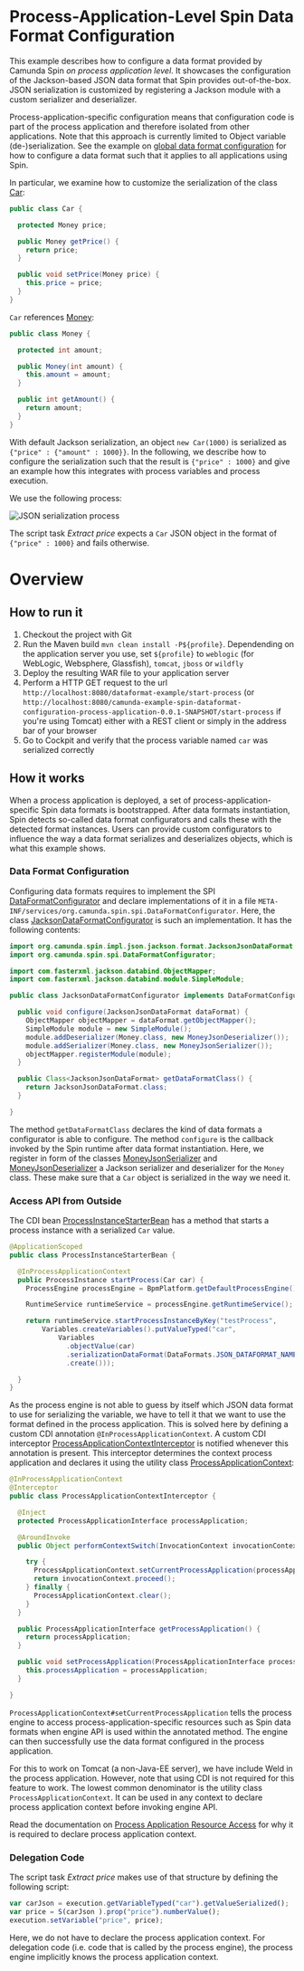 # Process-Application-Level Spin Data Format Configuration

This example describes how to configure a data format provided by Camunda Spin *on process application level*.
It showcases the configuration of the Jackson-based JSON data format that Spin provides out-of-the-box. JSON serialization is customized by registering a Jackson module with a custom serializer and deserializer.

Process-application-specific configuration means that configuration code is part of the process application and therefore isolated from other applications. Note that this approach is currently limited to Object variable (de-)serialization. See the example on [global data format configuration](../dataformat-configuration-global) for how to configure a data format such that it applies to all applications using Spin.

In particular, we examine how to customize the serialization of the class [Car](src/main/java/org/camunda/bpm/example/spin/dataformat/configuration/Car.java):

```java
public class Car {

  protected Money price;

  public Money getPrice() {
    return price;
  }

  public void setPrice(Money price) {
    this.price = price;
  }
}
```

`Car` references [Money](src/main/java/org/camunda/bpm/example/spin/dataformat/configuration/Money.java):

```java
public class Money {

  protected int amount;

  public Money(int amount) {
    this.amount = amount;
  }

  public int getAmount() {
    return amount;
  }
}
```

With default Jackson serialization, an object `new Car(1000)` is serialized as `{"price" : {"amount" : 1000}}`. In the following, we describe how to configure the serialization such that the result is `{"price" : 1000}` and give an example how this integrates with process variables and process execution.

We use the following process:

![JSON serialization process](src/main/resources/testProcess.png)

The script task *Extract price* expects a `Car` JSON object in the format of `{"price" : 1000}` and fails otherwise.

# Overview

## How to run it

1. Checkout the project with Git
2. Run the Maven build `mvn clean install -P${profile}`. Dependending on the application server you use, set `${profile}` to `weblogic` (for WebLogic, Websphere, Glassfish), `tomcat`, `jboss` or `wildfly`
3. Deploy the resulting WAR file to your application server
4. Perform a HTTP GET request to the url `http://localhost:8080/dataformat-example/start-process` (or `http://localhost:8080/camunda-example-spin-dataformat-configuration-process-application-0.0.1-SNAPSHOT/start-process` if you're using Tomcat) either with a REST client or simply in the address bar of your browser
5. Go to Cockpit and verify that the process variable named `car` was serialized correctly


## How it works

When a process application is deployed, a set of process-application-specific Spin data formats is bootstrapped. After data formats instantiation, Spin detects so-called data format configurators and calls these with the detected format instances. Users can provide custom configurators to influence the way a data format serializes and deserializes objects, which is what this example shows.

### Data Format Configuration

Configuring data formats requires to implement the SPI [DataFormatConfigurator](https://github.com/camunda/camunda-spin/blob/master/core/src/main/java/org/camunda/spin/spi/DataFormatConfigurator.java) and declare implementations of it in a file `META-INF/services/org.camunda.spin.spi.DataFormatConfigurator`. Here, the class [JacksonDataFormatConfigurator](src/main/java/org/camunda/bpm/example/spin/dataformat/configuration/JacksonDataFormatConfigurator.java) is such an implementation. It has the following contents:

```java
import org.camunda.spin.impl.json.jackson.format.JacksonJsonDataFormat;
import org.camunda.spin.spi.DataFormatConfigurator;

import com.fasterxml.jackson.databind.ObjectMapper;
import com.fasterxml.jackson.databind.module.SimpleModule;

public class JacksonDataFormatConfigurator implements DataFormatConfigurator<JacksonJsonDataFormat> {

  public void configure(JacksonJsonDataFormat dataFormat) {
    ObjectMapper objectMapper = dataFormat.getObjectMapper();
    SimpleModule module = new SimpleModule();
    module.addDeserializer(Money.class, new MoneyJsonDeserializer());
    module.addSerializer(Money.class, new MoneyJsonSerializer());
    objectMapper.registerModule(module);
  }

  public Class<JacksonJsonDataFormat> getDataFormatClass() {
    return JacksonJsonDataFormat.class;
  }

}
```

The method `getDataFormatClass` declares the kind of data formats a configurator is able to configure. The method `configure` is the callback invoked by the Spin runtime after data format instantiation. Here, we register in form of the classes [MoneyJsonSerializer](src/main/java/org/camunda/bpm/example/spin/dataformat/configuration/MoneyJsonSerializer.java) and [MoneyJsonDeserializer](src/main/java/org/camunda/bpm/example/spin/dataformat/configuration/MoneyJsonDeserializer.java) a Jackson serializer and deserializer for the `Money` class. These make sure that a `Car` object is serialized in the way we need it.

### Access API from Outside

The CDI bean [ProcessInstanceStarterBean](src/main/java/org/camunda/bpm/example/spin/dataformat/servlet/ProcessInstanceStarterBean.java) has a method that starts a process instance with a serialized `Car` value.

```java
@ApplicationScoped
public class ProcessInstanceStarterBean {

  @InProcessApplicationContext
  public ProcessInstance startProcess(Car car) {
    ProcessEngine processEngine = BpmPlatform.getDefaultProcessEngine();

    RuntimeService runtimeService = processEngine.getRuntimeService();

    return runtimeService.startProcessInstanceByKey("testProcess",
        Variables.createVariables().putValueTyped("car",
            Variables
              .objectValue(car)
              .serializationDataFormat(DataFormats.JSON_DATAFORMAT_NAME)
              .create()));

  }
}
```

As the process engine is not able to guess by itself which JSON data format to use for serializing the variable, we have to tell it that we want to use the format defined in the process application. This is solved here by defining a custom CDI annotation `@InProcessApplicationContext`. A custom CDI interceptor [ProcessApplicationContextInterceptor](src/main/java/org/camunda/bpm/example/spin/dataformat/servlet/ProcessApplicationContextInterceptor.java) is notified whenever this annotation is present. This interceptor determines the context process application and declares it using the utility class [ProcessApplicationContext](https://github.com/camunda/camunda-bpm-platform/blob/master/engine/src/main/java/org/camunda/bpm/application/ProcessApplicationContext.java):

```java
@InProcessApplicationContext
@Interceptor
public class ProcessApplicationContextInterceptor {

  @Inject
  protected ProcessApplicationInterface processApplication;

  @AroundInvoke
  public Object performContextSwitch(InvocationContext invocationContext) throws Exception {

    try {
      ProcessApplicationContext.setCurrentProcessApplication(processApplication.getName());
      return invocationContext.proceed();
    } finally {
      ProcessApplicationContext.clear();
    }
  }

  public ProcessApplicationInterface getProcessApplication() {
    return processApplication;
  }

  public void setProcessApplication(ProcessApplicationInterface processApplication) {
    this.processApplication = processApplication;
  }

}
```

`ProcessApplicationContext#setCurrentProcessApplication` tells the process engine to access process-application-specific resources such as Spin data formats when engine API is used within the annotated method. The engine can then successfully use the data format configured in the process application.

For this to work on Tomcat (a non-Java-EE server), we have include Weld in the process application. However, note that using CDI is not required for this feature to work. The lowest common denominator is the utility class `ProcessApplicationContext`. It can be used in any context to declare process application context before invoking engine API.

Read the documentation on [Process Application Resource Access](https://docs.camunda.org/manual/7.18/user-guide/process-applications/process-application-resources/) for why it is required to declare process application context.

### Delegation Code

The script task *Extract price* makes use of that structure by defining the following script:

```javascript
var carJson = execution.getVariableTyped("car").getValueSerialized();
var price = S(carJson ).prop("price").numberValue();
execution.setVariable("price", price);
```

Here, we do not have to declare the process application context. For delegation code (i.e. code that is called by the process engine), the process engine implicitly knows the process application context.

